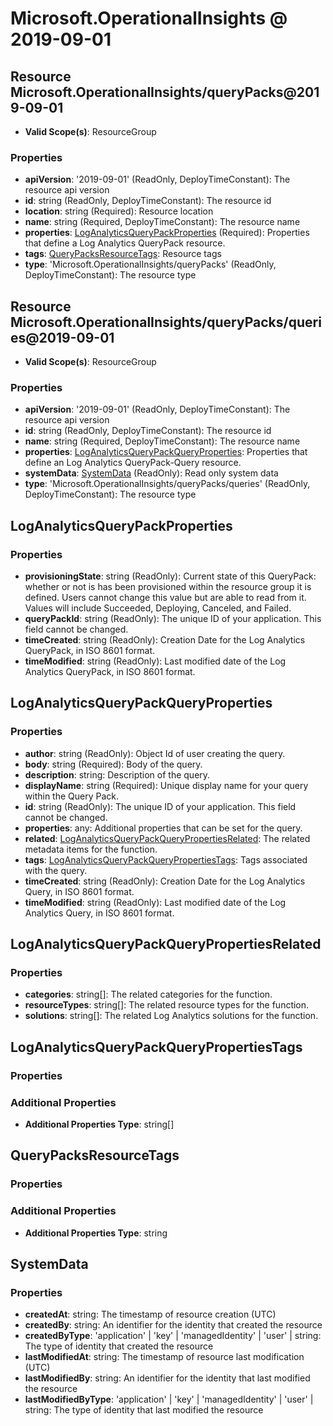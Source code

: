# Microsoft.OperationalInsights @ 2019-09-01

## Resource Microsoft.OperationalInsights/queryPacks@2019-09-01
* **Valid Scope(s)**: ResourceGroup
### Properties
* **apiVersion**: '2019-09-01' (ReadOnly, DeployTimeConstant): The resource api version
* **id**: string (ReadOnly, DeployTimeConstant): The resource id
* **location**: string (Required): Resource location
* **name**: string (Required, DeployTimeConstant): The resource name
* **properties**: [LogAnalyticsQueryPackProperties](#loganalyticsquerypackproperties) (Required): Properties that define a Log Analytics QueryPack resource.
* **tags**: [QueryPacksResourceTags](#querypacksresourcetags): Resource tags
* **type**: 'Microsoft.OperationalInsights/queryPacks' (ReadOnly, DeployTimeConstant): The resource type

## Resource Microsoft.OperationalInsights/queryPacks/queries@2019-09-01
* **Valid Scope(s)**: ResourceGroup
### Properties
* **apiVersion**: '2019-09-01' (ReadOnly, DeployTimeConstant): The resource api version
* **id**: string (ReadOnly, DeployTimeConstant): The resource id
* **name**: string (Required, DeployTimeConstant): The resource name
* **properties**: [LogAnalyticsQueryPackQueryProperties](#loganalyticsquerypackqueryproperties): Properties that define an Log Analytics QueryPack-Query resource.
* **systemData**: [SystemData](#systemdata) (ReadOnly): Read only system data
* **type**: 'Microsoft.OperationalInsights/queryPacks/queries' (ReadOnly, DeployTimeConstant): The resource type

## LogAnalyticsQueryPackProperties
### Properties
* **provisioningState**: string (ReadOnly): Current state of this QueryPack: whether or not is has been provisioned within the resource group it is defined. Users cannot change this value but are able to read from it. Values will include Succeeded, Deploying, Canceled, and Failed.
* **queryPackId**: string (ReadOnly): The unique ID of your application. This field cannot be changed.
* **timeCreated**: string (ReadOnly): Creation Date for the Log Analytics QueryPack, in ISO 8601 format.
* **timeModified**: string (ReadOnly): Last modified date of the Log Analytics QueryPack, in ISO 8601 format.

## LogAnalyticsQueryPackQueryProperties
### Properties
* **author**: string (ReadOnly): Object Id of user creating the query.
* **body**: string (Required): Body of the query.
* **description**: string: Description of the query.
* **displayName**: string (Required): Unique display name for your query within the Query Pack.
* **id**: string (ReadOnly): The unique ID of your application. This field cannot be changed.
* **properties**: any: Additional properties that can be set for the query.
* **related**: [LogAnalyticsQueryPackQueryPropertiesRelated](#loganalyticsquerypackquerypropertiesrelated): The related metadata items for the function.
* **tags**: [LogAnalyticsQueryPackQueryPropertiesTags](#loganalyticsquerypackquerypropertiestags): Tags associated with the query.
* **timeCreated**: string (ReadOnly): Creation Date for the Log Analytics Query, in ISO 8601 format.
* **timeModified**: string (ReadOnly): Last modified date of the Log Analytics Query, in ISO 8601 format.

## LogAnalyticsQueryPackQueryPropertiesRelated
### Properties
* **categories**: string[]: The related categories for the function.
* **resourceTypes**: string[]: The related resource types for the function.
* **solutions**: string[]: The related Log Analytics solutions for the function.

## LogAnalyticsQueryPackQueryPropertiesTags
### Properties
### Additional Properties
* **Additional Properties Type**: string[]

## QueryPacksResourceTags
### Properties
### Additional Properties
* **Additional Properties Type**: string

## SystemData
### Properties
* **createdAt**: string: The timestamp of resource creation (UTC)
* **createdBy**: string: An identifier for the identity that created the resource
* **createdByType**: 'application' | 'key' | 'managedIdentity' | 'user' | string: The type of identity that created the resource
* **lastModifiedAt**: string: The timestamp of resource last modification (UTC)
* **lastModifiedBy**: string: An identifier for the identity that last modified the resource
* **lastModifiedByType**: 'application' | 'key' | 'managedIdentity' | 'user' | string: The type of identity that last modified the resource

